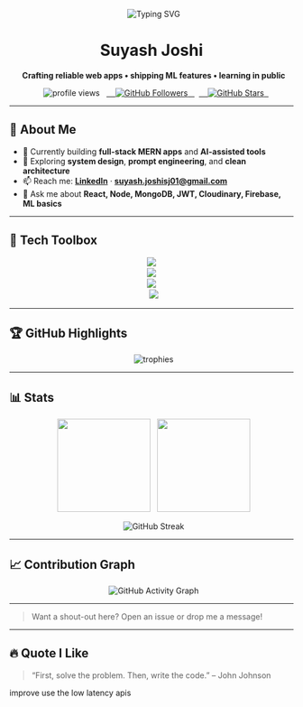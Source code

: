 <!-- Hero -->
<p align="center">
  <img src="https://readme-typing-svg.herokuapp.com?duration=2800&color=7DF9FF&center=true&vCenter=true&width=600&lines=Hi%2C+I'm+Suyash+Joshi+%F0%9F%91%8B;Software+Developer+%26+Tech+Explorer;I+build+full-stack+apps+and+ML+powered+experiences" alt="Typing SVG">
</p>

<h1 align="center">Suyash Joshi</h1>
<p align="center">
  <b>Crafting reliable web apps • shipping ML features • learning in public</b>
</p>

<p align="center">
  <!-- one clean visitor counter -->
  <img src="https://komarev.com/ghpvc/?username=SuyashJoshi007&label=Visitors&color=0e75b6&style=flat-square" alt="profile views" />
  <a href="https://github.com/SuyashJoshi007?tab=followers">
    <img src="https://img.shields.io/github/followers/SuyashJoshi007?label=Followers&style=flat-square&color=1f6feb" alt="GitHub Followers" />
  </a>
  <a href="https://github.com/SuyashJoshi007">
    <img src="https://img.shields.io/github/stars/SuyashJoshi007?affiliations=OWNER&label=Repo%20Stars&style=flat-square&color=FFD700" alt="GitHub Stars" />
  </a>
</p>

---

## 🧭 About Me
- 🔭 Currently building **full-stack MERN apps** and **AI-assisted tools**  
- 🧠 Exploring **system design**, **prompt engineering**, and **clean architecture**  
- 📫 Reach me: **[LinkedIn](https://www.linkedin.com/in/suyash-joshi-92sg8/)** · **suyash.joshisj01@gmail.com**  
- 💬 Ask me about **React, Node, MongoDB, JWT, Cloudinary, Firebase, ML basics**

---

## 🧰 Tech Toolbox
<p align="center">
  <img src="https://skillicons.dev/icons?i=react,next,redux,tailwind,bootstrap,vercel" />
  <br/>
  <img src="https://skillicons.dev/icons?i=nodejs,express,mongodb,mysql,prisma,postman" />
  <br/>
  <img src="https://skillicons.dev/icons?i=python,java,cpp,tensorflow,pytorch,opencv" />
  <br/>
  <img src="https://skillicons.dev/icons?i=git,github,docker,aws,firebase,cloudflare,vscode" />
</p>

---

## 🏆 GitHub Highlights
<p align="center">
  <img src="https://github-profile-trophy.vercel.app/?username=SuyashJoshi007&theme=darkhub&margin-w=10&margin-h=10&no-frame=true&no-bg=true" alt="trophies" />
</p>

---

## 📊 Stats 
<p align="center">
  <img src="https://github-readme-stats.vercel.app/api?username=SuyashJoshi007&theme=tokyonight&show_icons=true&hide_border=true&count_private=true" height="165px" />
  <img src="https://github-readme-stats.vercel.app/api/top-langs/?username=SuyashJoshi007&theme=tokyonight&layout=compact&hide_border=true" height="165px" />
</p>

<p align="center">
  <img src="https://streak-stats.demolab.com?user=SuyashJoshi007&theme=tokyonight&hide_border=true" alt="GitHub Streak" />
</p>

---

## 📈 Contribution Graph
<p align="center">
  <img src="https://github-readme-activity-graph.vercel.app/graph?username=SuyashJoshi007&theme=tokyo-night&hide_border=true&area=true" alt="GitHub Activity Graph" />
</p>

---

> Want a shout-out here? Open an issue or drop me a message!

---

## 🔥 Quote I Like
> “First, solve the problem. Then, write the code.” – John Johnson

improve use the low latency apis 

